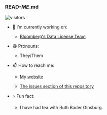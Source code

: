 ### READ-_ME_.md

<!--
**lorarjohns/lorarjohns** is a ✨ _special_ ✨ repository because its `README.md` (this file) appears on your GitHub profile.
-->


![visitors](https://visitor-badge.glitch.me/badge?page_id=lorarjohns.lorarjohns)


<!-- [![Ray's github stats](https://github-readme-stats.vercel.app/api?username=lorarjohns)]() -->


- 🔭 I’m currently working on:

  - [Bloomberg's Data License Team](https://www.bloomberg.com/professional/product/data-license/)
  
- 😄 Pronouns:
  
  - They/Them
  
- 📫 How to reach me:

  - [My website](https://www.espritdecorpus.com)
  
  - [The issues section of this repository](https://github.com/lorarjohns/lorarjohns/issues)

- ⚡ Fun fact:
  
  - I have had tea with Ruth Bader Ginsburg.
